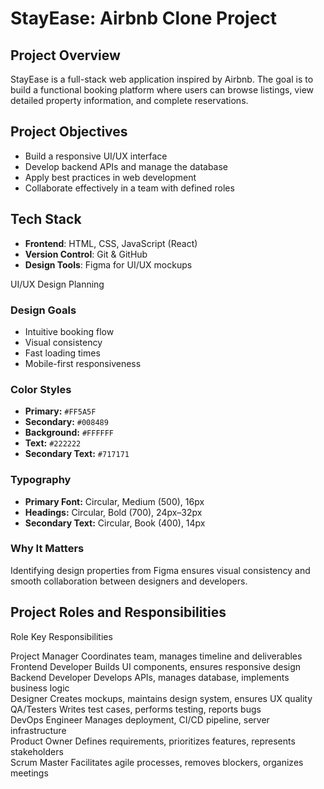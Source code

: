 # StayEase: Airbnb Clone Project

## Project Overview
StayEase is a full-stack web application inspired by Airbnb. The goal is to build a functional booking platform where users can browse listings, view detailed property information, and complete reservations.

## Project Objectives
- Build a responsive UI/UX interface
- Develop backend APIs and manage the database
- Apply best practices in web development
- Collaborate effectively in a team with defined roles

## Tech Stack
- **Frontend**: HTML, CSS, JavaScript (React)
- **Version Control**: Git & GitHub
- **Design Tools**: Figma for UI/UX mockups


UI/UX Design Planning

### Design Goals

- Intuitive booking flow
- Visual consistency
- Fast loading times
- Mobile-first responsiveness

### Color Styles

- **Primary:** `#FF5A5F`
- **Secondary:** `#008489`
- **Background:** `#FFFFFF`
- **Text:** `#222222`
- **Secondary Text:** `#717171`

### Typography

- **Primary Font:** Circular, Medium (500), 16px
- **Headings:** Circular, Bold (700), 24px–32px
- **Secondary Text:** Circular, Book (400), 14px

### Why It Matters

Identifying design properties from Figma ensures visual consistency and smooth collaboration between designers and developers.

##  Project Roles and Responsibilities

 Role                   Key Responsibilities 
                                                     
 Project Manager      Coordinates team, manages timeline and deliverables                       
 Frontend Developer   Builds UI components, ensures responsive design                           
 Backend Developer    Develops APIs, manages database, implements business logic                
 Designer              Creates mockups, maintains design system, ensures UX quality              
 QA/Testers           Writes test cases, performs testing, reports bugs                         
 DevOps Engineer      Manages deployment, CI/CD pipeline, server infrastructure                 
 Product Owner         Defines requirements, prioritizes features, represents stakeholders       
 Scrum Master          Facilitates agile processes, removes blockers, organizes meetings         
